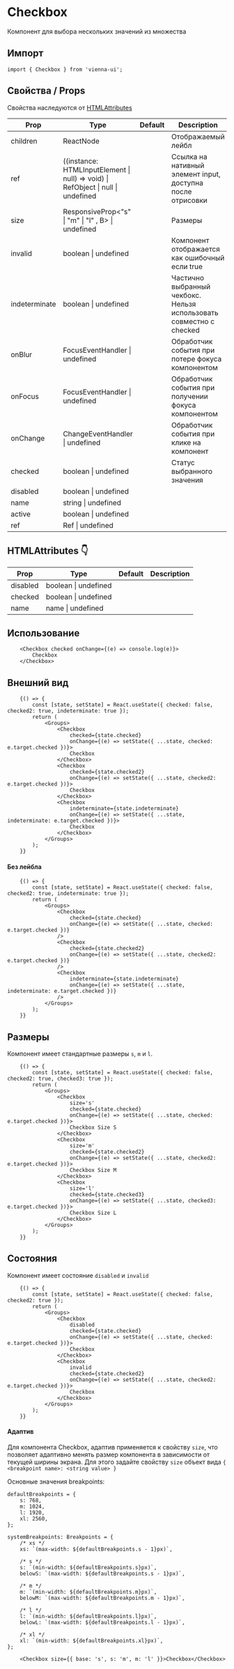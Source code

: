 # Checkbox

Компонент для выбора нескольких значений из множества

## Импорт

```
import { Checkbox } from 'vienna-ui';
```

## Свойства / Props

Свойства наследуются от [HTMLAttributes<HTMLLabelElement>](https://github.com/DefinitelyTyped/DefinitelyTyped/blob/master/types/react/index.d.ts#L1746)

| Prop | Type | Default | Description |
| --- | --- | --- | --- |
| children | ReactNode |  | Отображаемый лейбл |
| ref | ((instance: HTMLInputElement \| null) => void) \| RefObject \| null \| undefined |  | Сcылка на нативный элемент input, доступна после отрисовки |
| size | ResponsiveProp<"s" \| "m" \| "l" , B> \| undefined | | Размеры |
| invalid | boolean \| undefined |  | Компонент отображается как ошибочный если true |
| indeterminate | boolean \| undefined |  | Частично выбранный чекбокс. Нельзя использовать совместно с checked |
| onBlur | FocusEventHandler<HTMLInputElement> \| undefined |  | Обработчик события при потере фокуса компонентом |
| onFocus | FocusEventHandler<HTMLInputElement>  \| undefined |  | Обработчик события при получении фокуса компонентом |
| onChange | ChangeEventHandler<HTMLInputElement> \| undefined |  | Обработчик события при клике на компонент |
| checked | boolean \| undefined |  | Статус выбранного значения |
| disabled | boolean \| undefined |  |
| name | string \| undefined |  |
| active | boolean \| undefined |
| ref | Ref<HTMLInputElement> \| undefined |


## HTMLAttributes 👇

| Prop | Type | Default | Description |
| --- | --- | --- | --- |
| disabled | boolean \| undefined |
| checked | boolean \| undefined |
| name |  name \| undefined |

## Использование

```
    <Checkbox checked onChange={(e) => console.log(e)}>
        Checkbox
    </Checkbox>
```

## Внешний вид
```
    {() => {
        const [state, setState] = React.useState({ checked: false, checked2: true, indeterminate: true });
        return (
            <Groups>
                <Checkbox
                    checked={state.checked}
                    onChange={(e) => setState({ ...state, checked: e.target.checked })}>
                    Checkbox
                </Checkbox>
                <Checkbox
                    checked={state.checked2}
                    onChange={(e) => setState({ ...state, checked2: e.target.checked })}>
                    Checkbox
                </Checkbox>
                <Checkbox
                    indeterminate={state.indeterminate}
                    onChange={(e) => setState({ ...state, indeterminate: e.target.checked })}>
                    Checkbox
                </Checkbox>
            </Groups>
        );
    }}
```

#### Без лейбла

```
    {() => {
        const [state, setState] = React.useState({ checked: false, checked2: true, indeterminate: true });
        return (
            <Groups>
                <Checkbox
                    checked={state.checked}
                    onChange={(e) => setState({ ...state, checked: e.target.checked })}
                />
                <Checkbox
                    checked={state.checked2}
                    onChange={(e) => setState({ ...state, checked2: e.target.checked })}
                />
                <Checkbox
                    indeterminate={state.indeterminate}
                    onChange={(e) => setState({ ...state, indeterminate: e.target.checked })}
                />
            </Groups>
        );
    }}
```

## Размеры

Компонент имеет стандартные размеры `s`, `m` и `l`.

```
    {() => {
        const [state, setState] = React.useState({ checked: false, checked2: true, checked3: true });
        return (
            <Groups>
                <Checkbox
                    size='s'
                    checked={state.checked}
                    onChange={(e) => setState({ ...state, checked: e.target.checked })}>
                    Checkbox Size S
                </Checkbox>
                <Checkbox
                    size='m'
                    checked={state.checked2}
                    onChange={(e) => setState({ ...state, checked2: e.target.checked })}>
                    Checkbox Size M
                </Checkbox>
                <Checkbox
                    size='l'
                    checked={state.checked3}
                    onChange={(e) => setState({ ...state, checked3: e.target.checked })}>
                    Checkbox Size L
                </Checkbox>
            </Groups>
        );
    }}
```

## Состояния

Компонент имеет состояние `disabled` и `invalid`

```
    {() => {
        const [state, setState] = React.useState({ checked: false, checked2: true });
        return (
            <Groups>
                <Checkbox
                    disabled
                    checked={state.checked}
                    onChange={(e) => setState({ ...state, checked: e.target.checked })}>
                    Checkbox
                </Checkbox>
                <Checkbox
                    invalid
                    checked={state.checked2}
                    onChange={(e) => setState({ ...state, checked2: e.target.checked })}>
                    Checkbox
                </Checkbox>
            </Groups>
        );
    }}
```

#### Адаптив

Для компонента Checkbox, адаптив применяется к свойству `size`, что позволяет адаптивно менять размер компонента в зависимости от текущей ширины экрана. Для этого задайте свойству `size` объект вида `{ <breakpoint name>: <string value> }`

Основные значения breakpoints:

```
defaultBreakpoints = {
    s: 768,
    m: 1024,
    l: 1920,
    xl: 2560,
};

systemBreakpoints: Breakpoints = {
    /* xs */
    xs: `(max-width: ${defaultBreakpoints.s - 1}px)`,

    /* s */
    s: `(min-width: ${defaultBreakpoints.s}px)`,
    belowS: `(max-width: ${defaultBreakpoints.s - 1}px)`,

    /* m */
    m: `(min-width: ${defaultBreakpoints.m}px)`,
    belowM: `(max-width: ${defaultBreakpoints.m - 1}px)`,

    /* l */
    l: `(min-width: ${defaultBreakpoints.l}px)`,
    belowL: `(max-width: ${defaultBreakpoints.l - 1}px)`,

    /* xl */
    xl: `(min-width: ${defaultBreakpoints.xl}px)`,
};
```

```
    <Checkbox size={{ base: 's', s: 'm', m: 'l' }}>Checkbox</Checkbox>
```
